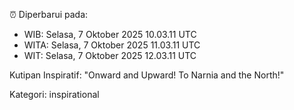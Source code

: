 ⏰ Diperbarui pada:
- WIB: Selasa, 7 Oktober 2025 10.03.11 UTC
- WITA: Selasa, 7 Oktober 2025 11.03.11 UTC
- WIT: Selasa, 7 Oktober 2025 12.03.11 UTC

Kutipan Inspiratif:
"Onward and Upward!  To Narnia and the North!"


Kategori: inspirational

